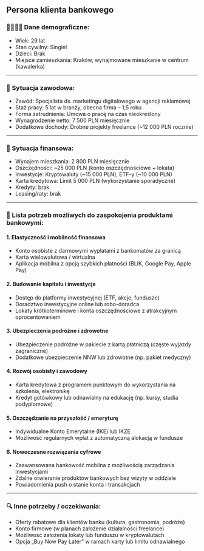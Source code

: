 ## Persona klienta bankowego

### 👨‍👩‍👧‍👦 Dane demograficzne:

* Wiek: 29 lat
* Stan cywilny: Singiel
* Dzieci: Brak
* Miejsce zamieszkania: Kraków, wynajmowane mieszkanie w centrum (kawalerka)

---

### 💼 Sytuacja zawodowa:

* Zawód: Specjalista ds. marketingu digitalowego w agencji reklamowej
* Staż pracy: 5 lat w branży, obecna firma – 1,5 roku
* Forma zatrudnienia: Umowa o pracę na czas nieokreślony
* Wynagrodzenie netto: 7 500 PLN miesięcznie
* Dodatkowe dochody: Drobne projekty freelance (\~12 000 PLN rocznie)

---

### 💸 Sytuacja finansowa:

* Wynajem mieszkania: 2 800 PLN miesięcznie
* Oszczędności: \~25 000 PLN (konto oszczędnościowe + lokata)
* Inwestycje: Kryptowaluty (\~15 000 PLN), ETF-y (\~10 000 PLN)
* Karta kredytowa: Limit 5 000 PLN (wykorzystanie sporadyczne)
* Kredyty: brak
* Leasing/raty: brak

---

### 🎯 Lista potrzeb możliwych do zaspokojenia produktami bankowymi:

#### 1. **Elastyczność i mobilność finansowa**

* Konto osobiste z darmowymi wypłatami z bankomatów za granicą
* Karta wielowalutowa / wirtualna
* Aplikacja mobilna z opcją szybkich płatności (BLIK, Google Pay, Apple Pay)

#### 2. **Budowanie kapitału i inwestycje**

* Dostęp do platformy inwestycyjnej (ETF, akcje, fundusze)
* Doradztwo inwestycyjne online lub robo-doradca
* Lokaty krótkoterminowe i konta oszczędnościowe z atrakcyjnym oprocentowaniem

#### 3. **Ubezpieczenia podróżne i zdrowotne**

* Ubezpieczenie podróżne w pakiecie z kartą płatniczą (częste wyjazdy zagraniczne)
* Dodatkowe ubezpieczenie NNW lub zdrowotne (np. pakiet medyczny)

#### 4. **Rozwój osobisty i zawodowy**

* Karta kredytowa z programem punktowym do wykorzystania na szkolenia, elektronikę
* Kredyt gotówkowy lub odnawialny na edukację (np. kursy, studia podyplomowe)

#### 5. **Oszczędzanie na przyszłość / emeryturę**

* Indywidualne Konto Emerytalne (IKE) lub IKZE
* Możliwość regularnych wpłat z automatyczną alokacją w fundusze

#### 6. **Nowoczesne rozwiązania cyfrowe**

* Zaawansowana bankowość mobilna z możliwością zarządzania inwestycjami
* Zdalne otwieranie produktów bankowych bez wizyty w oddziale
* Powiadomienia push o stanie konta i transakcjach

---

### 🔍 Inne potrzeby / oczekiwania:

* Oferty rabatowe dla klientów banku (kultura, gastronomia, podróże)
* Konto firmowe (w planach założenie działalności freelance)
* Możliwość założenia lokaty lub funduszu w kryptowalutach
* Opcja „Buy Now Pay Later” w ramach karty lub limitu odnawialnego


